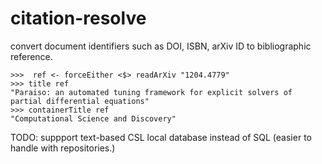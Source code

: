 citation-resolve
================

convert document identifiers such as DOI, ISBN, arXiv ID to bibliographic reference.

```
>>>  ref <- forceEither <$> readArXiv "1204.4779"
>>> title ref
"Paraiso: an automated tuning framework for explicit solvers of partial differential equations"
>>> containerTitle ref
"Computational Science and Discovery"
```

TODO: suppport text-based CSL local database instead of SQL (easier to handle with repositories.)